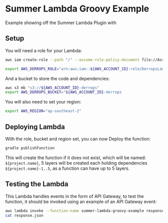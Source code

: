 # Summer Lambda Groovy Example

Example showing off the Summer Lambda Plugin with 


## Setup
You will need a role for your Lambda:

```bash
aws iam create-role --path "/" --assume-role-policy-document file://AssumeRolePolicyDocument.json --role-name DerropsLambdaRole

export AWS_DERROPS_ROLE="arn:aws:iam::${AWS_ACCOUNT_ID}:role/DerropsLambdaRole"
```

And a bucket to store the code and dependencies:

```bash
aws s3 mb "s3://${AWS_ACCOUNT_ID}-derrops"
export AWS_DERROPS_BUCKET="${AWS_ACCOUNT_ID}-derrops
```

You will also need to set your region:

```bash
export AWS_REGION="ap-southeast-2"
```

## Deploying Lambda
With the role, bucket and region set, you can now Deploy the function:

```bash
gradle publishFunction
```

This will create the function if it does not exist, which will be named: `${project.name}`, 5 layers will be created each holding dependencies `${project.name}-1..5`, as a function can have up to 5 layers.

## Testing the Lambda
This Lambda handles events in the form of API Gateway, to test the function, it should be invoked using an example of an API Gateway event:


```bash
aws lambda invoke --function-name summer-lambda-groovy-example response.json --payload fileb://event.json
cat response.json
```
